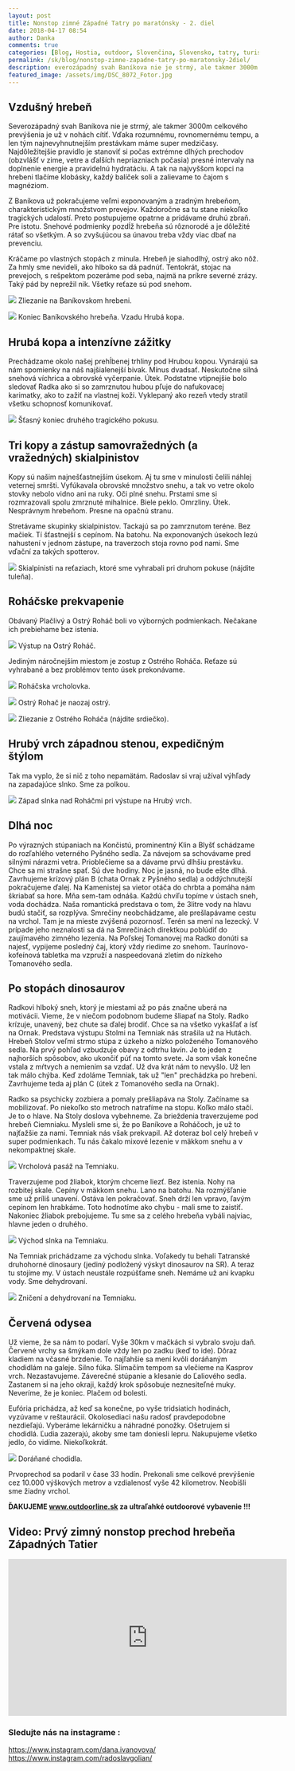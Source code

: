 ```yaml
---
layout: post
title: Nonstop zimné Západné Tatry po maratónsky - 2. diel
date: 2018-04-17 08:54
author: Danka
comments: true
categories: [Blog, Hostia, outdoor, Slovenčina, Slovensko, tatry, turistika, Turistika, vysoké tatry, zima]
permalink: /sk/blog/nonstop-zimne-zapadne-tatry-po-maratonsky-2diel/
description: everozápadný svah Baníkova nie je strmý, ale takmer 3000m celkového prevýšenia je už v nohách cítiť. Vďaka rozumnému, rovnomernému tempu, a len tým najnevyhnutnejším prestávkam máme super medzičasy.
featured_image: /assets/img/DSC_8072_Fotor.jpg
---
```

<h2>Vzdušný hrebeň</h2>

Severozápadný svah Baníkova nie je strmý, ale takmer 3000m celkového prevýšenia je už v nohách cítiť. Vďaka rozumnému, rovnomernému tempu, a len tým najnevyhnutnejším prestávkam máme super medzičasy. Najdôležitejšie pravidlo je stanoviť si počas extrémne dlhých prechodov (obzvlášť v zime, vetre a ďalších nepriazniach počasia) presné intervaly na doplnenie energie a pravidelnú hydratáciu.
A tak na najvyššom kopci na hrebeni tlačíme klobásky, každý balíček soli a zalievame to čajom s magnéziom.

Z Baníkova už pokračujeme veľmi exponovaným a zradným hrebeňom, charakteristickým množstvom prevejov. Každoročne sa tu stane niekoľko tragických udalostí. Preto postupujeme opatrne a pridávame druhú zbraň. Pre istotu. Snehové podmienky pozdĺž hrebeňa sú rôznorodé a je dôležité rátať so všetkým. A so zvyšujúcou sa únavou treba vždy viac dbať na prevenciu.

Kráčame po vlastných stopách z minula. Hrebeň je siahodlhý, ostrý ako nôž. Za hmly sme nevideli, ako hlboko sa dá padnúť. Tentokrát, stojac na prevejoch, s rešpektom pozeráme pod seba, najmä na príkre severné zrázy. Taký pád by neprežil nik. Všetky reťaze sú pod snehom.

![](/assets/img/DSC_8072_Fotor.jpg)
Zliezanie na Baníkovskom hrebeni. 

![](/assets/img/DSC_8099_Fotor.jpg)
Koniec Baníkovského hrebeňa. Vzadu Hrubá kopa.

<h2>Hrubá kopa a intenzívne zážitky</h2>

Prechádzame okolo našej prehĺbenej trhliny pod Hrubou kopou. Vynárajú sa nám spomienky na náš najšialenejší bivak. Mínus dvadsať. Neskutočne silná snehová víchrica a obrovské vyčerpanie. Útek.
Podstatne vtipnejšie bolo sledovať Radka ako si so zamrznutou hubou pľuje do nafukovacej karimatky, ako to zažiť na vlastnej koži. Vyklepaný ako rezeň vtedy stratil všetku schopnosť komunikovať.

![](/assets/img/DSC_7854_Fotor.jpg)
Šťasný koniec druhého tragického pokusu. 

<h2>Tri kopy a zástup samovražedných (a vražedných) skialpinistov</h2>

Kopy sú našim najnešťastnejším úsekom. Aj tu sme v minulosti čelili náhlej veternej smršti. Vyfúkavala obrovské množstvo snehu, a tak vo vetre okolo stovky nebolo vidno ani na ruky. Oči plné snehu. Prstami sme si rozmrazovali spolu zmrznuté mihalnice. Biele peklo. Omrzliny. Útek. Nesprávnym hrebeňom. Presne na opačnú stranu.

Stretávame skupinky skialpinistov. Tackajú sa po zamrznutom teréne. Bez mačiek. Tí šťastnejší s cepínom. Na batohu.
Na exponovaných úsekoch lezú nahustení v jednom zástupe, na traverzoch stoja rovno pod nami. Sme vďační za takých spotterov.

![](/assets/img/DSC_8117_Fotor.jpg)
Skialpinisti na reťaziach, ktoré sme vyhrabali pri druhom pokuse (nájdite tuleňa).

<h2>Roháčske prekvapenie</h2>
Obávaný Plačlivý a Ostrý Roháč boli vo výborných podmienkach. Nečakane ich prebiehame bez istenia.

![](/assets/img/DSC_8151_Fotor.jpg)
Výstup na Ostrý Roháč. 


Jediným náročnejším miestom je zostup z Ostrého Roháča. Reťaze sú vyhrabané a bez problémov tento úsek prekonávame.

![](/assets/img/DSC_8155_Fotor-1.jpg)
Roháčska vrcholovka.

![](/assets/img/IMG_20180321_103823_056.jpg)
Ostrý Rohač je naozaj ostrý.

![](/assets/img/DSC_8165_Fotor.jpg)
Zliezanie z Ostrého Roháča (nájdite srdiečko).

<h2>Hrubý vrch západnou stenou, expedičným štýlom</h2>
Tak ma vyplo, že si nič z toho nepamätám. Radoslav si vraj užíval výhľady na zapadajúce slnko. Sme za polkou.

![](/assets/img/DSC_8230_Fotor.jpg)
Západ slnka nad Roháčmi pri výstupe na Hrubý vrch. 

<h2>Dlhá noc</h2>

Po výrazných stúpaniach na Končistú, prominentný Klin a Blyšť schádzame do rozľahlého veterného Pyšného sedla. Za návejom sa schovávame pred silnými nárazmi vetra. Prioblečieme sa a dávame prvú dlhšiu prestávku. Chce sa mi strašne spať. Sú dve hodiny. Noc je jasná, no bude ešte dlhá.
Zavrhujeme krízový plán B (chata Ornak z Pyšného sedla) a oddýchnutejší pokračujeme ďalej. Na Kamenistej sa vietor otáča do chrbta a pomáha nám škriabať sa hore. Mňa sem-tam odnáša.
Každú chvíľu topíme v ústach sneh, voda dochádza. Naša romantická predstava o tom, že 3litre vody na hlavu budú stačiť, sa rozplýva.
Smrečiny neobchádzame, ale prešlapávame cestu na vrchol. Tam je na mieste zvýšená pozornosť. Terén sa mení na lezecký. V prípade jeho neznalosti sa dá na Smrečinách direktkou poblúdiť do zaujímavého zimného lezenia.
Na Poľskej Tomanovej ma Radko donúti sa najesť, vypijeme posledný čaj, ktorý vždy riedime zo snehom. Taurínovo-kofeínová tabletka ma vzpruží a naspeedovaná zletím do nízkeho Tomanového sedla.

<h2>Po stopách dinosaurov</h2>

Radkovi hlboký sneh, ktorý je miestami až po pás značne uberá na motivácii. Vieme, že v niečom podobnom budeme šliapať na Stoly. Radko krízuje, unavený, bez chute sa ďalej brodiť. Chce sa na všetko vykašľať a ísť na Ornak.
Predstava výstupu Stolmi na Temniak nás strašila už na Hutách. Hrebeň Stolov veľmi strmo stúpa z úzkeho a nízko položeného Tomanového sedla. Na prvý pohľad vzbudzuje obavy z odtrhu lavín. Je to jeden z najhorších spôsobov, ako ukončiť púť na tomto svete. Ja som však konečne vstala z mŕtvych a nemienim sa vzdať. Už dva krát nám to nevyšlo. Už len tak málo chýba. Keď zdoláme Temniak, tak už "len" prechádzka po hrebeni. Zavrhujeme teda aj plán C (útek z Tomanového sedla na Ornak).

Radko sa psychicky zozbiera a pomaly prešliapáva na Stoly. Začíname sa mobilizovať. Po niekoľko sto metroch natrafíme na stopu. Koľko málo stačí. Je to o hlave. Na Stoly doslova vybehneme. Za brieždenia traverzujeme pod hrebeň Ciemniaku. Mysleli sme si, že po Baníkove a Roháčoch, je už to najťažšie za nami. Temniak nás však prekvapil. Až doteraz bol celý hrebeň v super podmienkach. Tu nás čakalo mixové lezenie v mäkkom snehu a v nekompaktnej skale.

![](/assets/img/DSC_8245_Fotor.jpg)
Vrcholová pasáž na Temniaku. 


Traverzujeme pod žliabok, ktorým chceme liezť. Bez istenia. Nohy na rozbitej skale. Cepíny v mäkkom snehu. Lano na batohu. Na rozmýšľanie sme už príliš unavení. Ostáva len pokračovať. Sneh drží len vpravo, ľavým cepínom len hrabkáme. Toto hodnotíme ako chybu - mali sme to zaistiť. Nakoniec žliabok prebojujeme. Tu sme sa z celého hrebeňa vybáli najviac, hlavne jeden o druhého.

![](/assets/img/DSC_8255_Fotor.jpg)
Východ slnka na Temniaku.


Na Temniak prichádzame za východu slnka. Voľakedy tu behali Tatranské druhohorné dinosaury (jediný podložený výskyt dinosaurov na SR). A teraz tu stojíme my. V ústach neustále rozpúšťame sneh. Nemáme už ani kvapku vody. Sme dehydrovaní.

![](/assets/img/DSC_8257_Fotor.jpg)
Zničení a dehydrovaní na Temniaku. 

<h2>Červená odysea</h2>

Už vieme, že sa nám to podarí. Vyše 30km v mačkách si vybralo svoju daň. Červené vrchy sa šmýkam dole vždy len po zadku (keď to ide). Dôraz kladiem na včasné brzdenie.
To najľahšie sa mení kvôli doráňaným chodidlám na galeje. Silno fúka. Slimačím tempom sa vlečieme na Kasprov vrch. Nezastavujeme. Záverečné stúpanie a klesanie do Ľaliového sedla. Zastanem si na jeho okraji, každý krok spôsobuje neznesiteľné muky. Neveríme, že je koniec. Plačem od bolesti.

Eufória prichádza, až keď sa konečne, po vyše tridsiatich hodinách, vyzúvame v reštaurácií. Okolosediaci našu radosť pravdepodobne nezdieľajú. Vyberáme lekárničku a náhradné ponožky. Ošetrujem si chodidlá. Ľudia zazerajú, akoby sme tam doniesli lepru.
Nakupujeme všetko jedlo, čo vidíme. Niekoľkokrát.

![](/assets/img/IMG_20180305_131554.jpg)
Doráňané chodidla. 

Prvoprechod sa podaril v čase 33 hodín. Prekonali sme celkové prevýšenie cez 10.000 výškových metrov a vzdialenosť vyše 42 kilometrov. Neobišli sme žiadny vrchol.

<strong>ĎAKUJEME www.outdoorline.sk za ultraľahké outdoorové vybavenie !!!</strong>

<h2>Video: Prvý zimný nonstop prechod hrebeňa Západných Tatier</h2>

<iframe src="https://www.youtube.com/embed/7C61ObVM_sk" width="560" height="315" frameborder="0" allowfullscreen="allowfullscreen"></iframe>

<h3>Sledujte nás na instagrame :</h3>
<a href="https://www.instagram.com/dana.ivanovova/">https://www.instagram.com/dana.ivanovova/</a>
<a href="https://www.instagram.com/radoslavgolian/">https://www.instagram.com/radoslavgolian/</a>